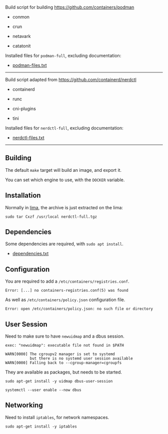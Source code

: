 
Build script for building <https://github.com/containers/podman>

* conmon
* crun

* netavark
* catatonit

Installed files for `podman-full`, excluding documentation:

* [podman-files.txt](./podman-files.txt)

----

Build script adapted from <https://github.com/containerd/nerdctl>

* containerd
* runc

* cni-plugins
* tini

Installed files for `nerdctl-full`, excluding documentation:

* [nerdctl-files.txt](./nerdctl-files.txt)

-----

## Building

The default `make` target will build an image, and export it.

You can set which engine to use, with the `DOCKER` variable.

## Installation

Normally in [lima](https://lima-vm.io), the archive is just extracted on the lima:

`sudo tar Cxzf /usr/local nerdctl-full.tgz`

## Dependencies

Some dependencies are required, with `sudo apt install`.

* [dependencies.txt](./dependencies.txt)

## Configuration

You are required to add a `/etc/containers/registries.conf`.

```
Error: [...] no containers-registries.conf(5) was found
```

As well as `/etc/containers/policy.json` configuration file.

```
Error: open /etc/containers/policy.json: no such file or directory
```

## User Session

Need to make sure to have `newuidmap` and a dbus session.

```
exec: "newuidmap": executable file not found in $PATH
```
```
WARN[0000] The cgroupv2 manager is set to systemd
           but there is no systemd user session available
WARN[0000] Falling back to --cgroup-manager=cgroupfs
```

They are available as packages, but needs to be started.

```
sudo apt-get install -y uidmap dbus-user-session
```
```
systemctl --user enable --now dbus
```

## Networking

Need to install `iptables`, for network namespaces.

```
sudo apt-get install -y iptables
```

